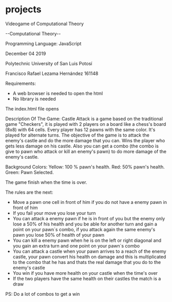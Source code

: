 # projects
Videogame of Computational Theory

--Computational Theory--

Programming Language: JavaScript

December 04 2019

Polytechnic University of San Luis Potosí

Francisco Rafael Lezama Hernández 161148

Requirements:
- A web browser is needed to open the html
- No library is needed

The index.html file opens

Description Of The Game:
Castle Attack is a game based on the traditional game "Checkers", it is played 
with 2 players on a board like a chess's board (8x8) with 64 cells.
Every player has 12 pawns with the same color.
It's played for alternate turns.
The objective of the game is to attack the enemy's castle and do the more damage that you can.
Wins the player who gets less damage on his castle.
Also you can get a combo (the combo is give to pawn who attack or kill an enemy's pawn) to 
do more damage of the enemy's castle.

Background Colors:
Yellow: 100 % pawn's health.
Red: 50% pawn's health.
Green: Pawn Selected.

The game finish when the time is over.

The rules are the next:

- Move a pawn one cell in front of him if you do not 
  have a enemy pawn in front of him
- If you fail your move you lose your turn
- You can attack a enemy pawn if he is in front of you but 
  the enemy only lose a 50% of his health and you be able for 
  another turn and gain a point on your pawn´s combo, if you 
  attack again the same enemy's pawn you lose 50% of health of your pawn
- You can kill a enemy pawn when he is on the left or right 
  diagonal and you gain an extra turn and one point on your pawn´s combo
- You can attack a castle when your pawn arrives to a reach of the enemy 
  castle, your pawn convert his health on damage and this is multiplicated 
  to the combo that he has and thats the real damage that you do to 
  the enemy's castle
- You win if you have more health on your castle when the time's over
- If the two players have the same health on their castles 
  the match is a draw

PS: Do a lot of combos to get a win
